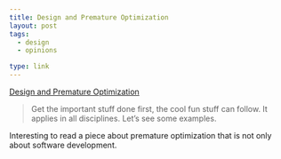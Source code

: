 ```yaml
---
title: Design and Premature Optimization
layout: post
tags:
  - design
  - opinions

type: link
---
```


<a href="http://blog.intercom.io/design-and-premature-optimization/">Design and Premature Optimization</a>

> Get the important stuff done first, the cool fun stuff can follow. It applies in all disciplines. Let’s see some examples.

Interesting to read a piece about premature optimization that is not only about software development.

